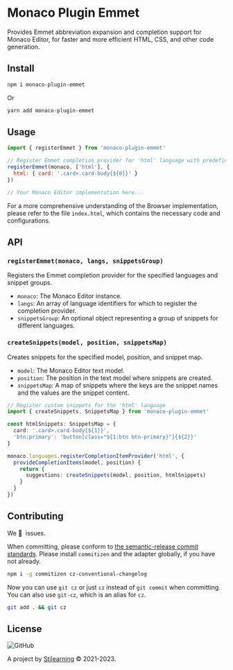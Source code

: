 # Monaco Plugin Emmet

Provides Emmet abbreviation expansion and completion support for Monaco Editor, for faster and more efficient HTML, CSS, and other code generation.

## Install

```bash
npm i monaco-plugin-emmet
```

Or

```bash
yarn add monaco-plugin-emmet
```

## Usage

```js
import { registerEmmet } from 'monaco-plugin-emmet'

// Register Emmet completion provider for 'html' language with predefined snippets
registerEmmet(monaco, ['html'], {
  html: { card: '.card>.card-body{${0}}' }
})

// Your Monaco Editor implementation here...
```

For a more comprehensive understanding of the Browser implementation, please refer to the file `index.html`, which contains the necessary code and configurations.

## API

### `registerEmmet(monaco, langs, snippetsGroup)`

Registers the Emmet completion provider for the specified languages and snippet groups.

- `monaco`: The Monaco Editor instance.
- `langs`: An array of language identifiers for which to register the completion provider.
- `snippetsGroup`: An optional object representing a group of snippets for different languages.

### `createSnippets(model, position, snippetsMap)`

Creates snippets for the specified model, position, and snippet map.

- `model`: The Monaco Editor text model.
- `position`: The position in the text model where snippets are created.
- `snippetsMap`: A map of snippets where the keys are the snippet names and the values are the snippet content.

```ts
// Register custom snippets for the 'html' language
import { createSnippets, SnippetsMap } from 'monaco-plugin-emmet'

const htmlSnippets: SnippetsMap = {
  card: '.card>.card-body{${1}}',
  'btn:primary': 'button[class="${1:btn btn-primary}"]{${2}}'
}

monaco.languages.registerCompletionItemProvider('html', {
  provideCompletionItems(model, position) {
    return {
      suggestions: createSnippets(model, position, htmlSnippets)
    }
  }
})
```

## Contributing

We 💛&nbsp; issues.

When committing, please conform to [the semantic-release commit standards](https://www.conventionalcommits.org/). Please install `commitizen` and the adapter globally, if you have not already.

```bash
npm i -g commitizen cz-conventional-changelog
```

Now you can use `git cz` or just `cz` instead of `git commit` when committing. You can also use `git-cz`, which is an alias for `cz`.

```bash
git add . && git cz
```

## License

![GitHub](https://img.shields.io/github/license/bent10/monaco-plugin-emmet)

A project by [Stilearning](https://stilearning.com) &copy; 2021-2023.
